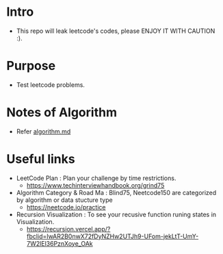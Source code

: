 # Intro
- This repo will leak leetcode's codes, please ENJOY IT WITH CAUTION :).

# Purpose
- Test leetcode problems.

# Notes of Algorithm
- Refer [algorithm.md](./notes/algorithm.md)

# Useful links
- LeetCode Plan : Plan your challenge by time restrictions.
  - https://www.techinterviewhandbook.org/grind75
- Algorithm Category & Road Ma : Blind75, Neetcode150 are categorized by algorithm or data stucture type
  - https://neetcode.io/practice
- Recursion Visualization : To see your recusive function runing states in Visualization.
  - https://recursion.vercel.app/?fbclid=IwAR2B0nwX72fDyNZHw2UTJh9-UFom-jekLtT-UmY-7W2lEl36PznXoye_OAk